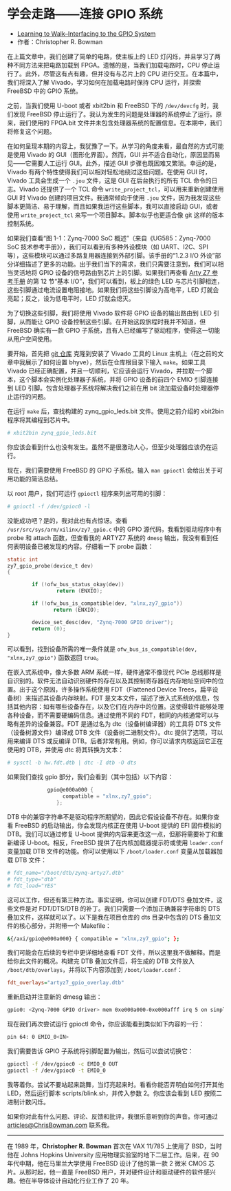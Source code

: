 # 学会走路——连接 GPIO 系统

- [Learning to Walk–Interfacing to the GPIO System](https://freebsdfoundation.org/our-work/journal/browser-based-edition/downstreams/learning-to-walk-interfacing-to-the-gpio-system)
- 作者：Christopher R. Bowman


在上篇文章中，我们创建了简单的电路，使主板上的 LED 灯闪烁，并且学习了两种不同方法来把电路加载到 FPGA。遗憾的是，当我们加载电路时，CPU 停止运行了。此外，尽管这有点有趣，但并没有与芯片上的 CPU 进行交互。在本篇中，我们将深入了解 Vivado，学习如何在加载电路时保持 CPU 运行，并探索 FreeBSD 中的 GPIO 系统。

之前，当我们使用 U-boot 或者 xbit2bin 和 FreeBSD 下的 `/dev/devcfg` 时，我们发现 FreeBSD 停止运行了。我认为发生的问题是处理器的系统停止了运行。原来，我们使用的 FPGA.bit 文件并未包含处理器系统的配置信息。在本期中，我们将修复这个问题。

在如何呈现本期的内容上，我犹豫了一下。从学习的角度来看，最自然的方式可能是使用 Vivado 的 GUI（图形化界面）。然而，GUI 并不适合自动化，原因显而易见——它需要人工运行 GUI。此外，描述 GUI 步骤也既困难又繁琐。幸运的是，Vivado 有两个特性使得我们可以相对轻松地绕过这些问题。在使用 GUI 时，Vivado 工具会生成一个 `.jou` 文件，这是 GUI 在后台执行的所有 TCL 命令的日志。Vivado 还提供了一个 TCL 命令 `write_project_tcl`，可以用来重新创建使用 GUI 时 Vivado 创建的项目文件。我通常倾向于使用 `.jou` 文件，因为我发现这些脚本更简洁、易于理解，而且如果我运行这些脚本，我可以直接启动 GUI，或者使用 `write_project_tcl` 来写一个项目脚本。脚本似乎也更适合像 git 这样的版本控制系统。

如果我们查看“图 1-1：Zynq-7000 SoC 概述”（来自《UG585：Zynq-7000 SoC 技术参考手册》），我们可以看到有多种外设模块（如 UART、I2C、SPI 等），这些模块可以通过多路复用器连接到外部引脚。该手册的“1.2.3 I/O 外设”部分详细描述了更多的功能。出于我们当下的需求，我们只需要注意到，我们可以相当灵活地将 GPIO 设备的信号路由到芯片上的引脚。如果我们再查看 [Arty Z7 参考手册](https://reference.digilentinc.com/reference/programmable-logic/arty-z7/reference-manual?_gl=1*c286n6*_ga*MTg4NjczMDI1NC4xNzExMzUwMjY2*_ga_JSPEFFCPBT*MTcxMjM2NzMxNi4yLjAuMTcxMjM2NzMzMy40My4wLjA.) 的第 12 节“基本 I/O”，我们可以看到，板上的绿色 LED 与芯片引脚相连，这些引脚通过电流设置电阻接地。如果我们将这些引脚设为高电平，LED 灯就会亮起；反之，设为低电平时，LED 灯就会熄灭。

为了切换这些引脚，我们将使用 Vivado 软件将 GPIO 设备的输出路由到 LED 引脚，从而能让 GPIO 设备控制这些引脚。在开始这段旅程时我并不知道，但 FreeBSD 确实有一款 GPIO 子系统，且有人已经编写了驱动程序，使得这一切能从用户空间使用。

要开始，首先把 [git 仓库](https://github.com/christopher-bowman/zynq_gpio_leds) 克隆到安装了 Vivado 工具的 Linux 主机上（在之前的文章中我展示了如何设置 bhyve），然后在仓库根目录下输入 `make`。如果工具 Vivado 已经正确配置，并且一切顺利，它应该会运行 Vivado，并拉取一个脚本，这个脚本会实例化处理器子系统，并将 GPIO 设备的前四个 EMIO 引脚连接到 LED 引脚。包含处理器子系统将解决我们之前在用 bit 流加载设备时处理器停止运行的问题。

在运行 `make` 后，查找构建的 zynq_gpio_leds.bit 文件。使用之前介绍的 xbit2bin 程序将其编程到芯片中。

```sh
# xbit2bin zynq_gpio_leds.bit
```

你应该会看到什么也没有发生。虽然不是很激动人心，但至少处理器应该仍在运行。

现在，我们需要使用 FreeBSD 的 GPIO 子系统。输入 `man gpioctl` 会给出关于可用功能的简洁总结。

以 root 用户，我们可运行 `gpioctl` 程序来列出可用的引脚：

```sh
# gpioctl -f /dev/gpioc0 -l
```

没能成功吧？是的，我对此也有点惊讶。查看 `/usr/src/sys/arm/xilinx/zy7_gpio.c` 中的 GPIO 源代码，我看到驱动程序中有 probe 和 attach 函数，但查看我的 ARTYZ7 系统的 `dmesg` 输出，我没有看到任何表明设备已被发现的内容。仔细看一下 probe 函数：

```c
static int
zy7_gpio_probe(device_t dev)
{

        if (!ofw_bus_status_okay(dev))
                return (ENXIO);

        if (!ofw_bus_is_compatible(dev, "xlnx,zy7_gpio"))
               return (ENXIO);

        device_set_desc(dev, "Zynq-7000 GPIO driver");
        return (0);
}
```

可以看到，找到设备所需的唯一条件就是 `ofw_bus_is_compatible(dev, "xlnx,zy7_gpio")` 函数返回 `true`。

在嵌入式系统中，像大多数 ARM 系统一样，硬件通常不像现代 PCIe 总线那样是自识别的。软件无法自动识别硬件的存在以及其控制寄存器在内存地址空间中的位置。出于这个原因，许多操作系统使用 FDT（Flattened Device Trees，扁平设备树）来描述其设备内存映射。FDT 是文本文件，描述了嵌入式系统的信息，包括其他内容：如有哪些设备存在，以及它们在内存中的位置。这使得软件能够处理各种设备，而不需要硬编码信息。通过使用不同的 FDT，相同的内核通常可以与略有差异的设备兼容。FDT 是通过名为 dtc（设备树编译器）的工具将 DTS 文件（设备树源文件）编译成 DTB 文件（设备树二进制文件）。dtc 提供了选项，可以用来编译 DTS 或反编译 DTB。后者非常有用。例如，你可以请求内核返回它正在使用的 DTB，并使用 dtc 将其转换为文本：

```sh
# sysctl -b hw.fdt.dtb | dtc -I dtb -O dts
```

如果我们查找 gpio 部分，我们会看到（其中包括）以下内容：

```c
             gpio@e000a000 {
                  compatible = "xlnx,zy7_gpio";
                };
```

DTB 中的兼容字符串不是驱动程序所期望的，因此它假设设备不存在。如果你查看 FreeBSD 的启动输出，你会发现内核正在使用 U-boot 提供的 EFI 固件模拟的 DTB。我们可以通过修复 U-boot 提供的内容来更改这一点，但那将需要补丁和重新编译 U-boot。相反，FreeBSD 提供了在内核加载器提示符或使用 `loader.conf` 变量加载 DTB 文件的功能。你可以使用以下 `/boot/loader.conf` 变量从加载器加载 DTB 文件：

```sh
# fdt_name="/boot/dtb/zynq-artyz7.dtb"
# fdt_type="dtb"
# fdt_load="YES"
```

这可以工作，但还有第三种方法。事实证明，你可以创建 FDT/DTS 叠加文件，这些文件是对 FDT/DTS/DTB 的补丁。我们只需要一个添加正确兼容字符串的 DTS 叠加文件，这样就可以了。以下是我在项目仓库的 dts 目录中包含的 DTS 叠加文件的核心部分，并附带一个 Makefile：

```sh
&{/axi/gpio@e000a000} { compatible = "xlnx,zy7_gpio"; };
```

我们可能会在后续的专栏中更详细地查看 FDT 文件，所以这里我不做解释。而是给你此文件的概况。构建完 DTB 叠加文件后，将生成的 DTB 文件放入 `/boot/dtb/overlays`，并将以下内容添加到 `/boot/loader.conf`：

```ini
fdt_overlays="artyz7_gpio_overlay.dtb"
```

重新启动并注意新的 dmesg 输出：

```sh
gpio0: <Zynq-7000 GPIO driver> mem 0xe000a000-0xe000afff irq 5 on simplebus0
```

现在我们再次尝试运行 gpioctl 命令，你应该能看到类似如下内容的一行：

```sh
pin 64: 0 EMIO_0<IN>
```

我们需要告诉 GPIO 子系统将引脚配置为输出，然后可以尝试切换它：

```sh
gpioctl -f /dev/gpioc0 -c EMIO_0 OUT
gpioctl -f /dev/gpioc0 -t EMIO_0
```

我等着你。尝试不要站起来跳舞，当灯亮起来时。看看你能否弄明白如何打开其他 LED，然后运行脚本 scripts/blink.sh，并传入参数 2。你应该会看到 LED 按照二进制计数闪烁。

如果你对此有什么问题、评论、反馈和批评，我很乐意听到你的声音。你可通过 [articles@ChrisBowman.com](mailto:articles@ChrisBowman.com) 联系我。

---

在 1989 年，**Christopher R. Bowman** 首次在 VAX 11/785 上使用了 BSD，当时他在 Johns Hopkins University 应用物理实验室的地下二层工作。后来，在 90 年代中期，他在马里兰大学使用 FreeBSD 设计了他的第一款 2 微米 CMOS 芯片。从那时起，他一直是 FreeBSD 用户，并对硬件设计和驱动硬件的软件感兴趣。他在半导体设计自动化行业工作了 20 年。
